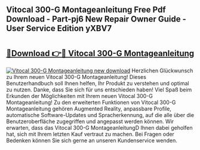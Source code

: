 ## Vitocal 300-G Montageanleitung Free Pdf Download - Part-pj6 New Repair Owner Guide - User Service Edition yXBV7

# <h2><a href="http://df6wsr3.blite.top/?on=Vitocal+300-G+Montageanleitung">🔗Download 👉🔴 Vitocal 300-G Montageanleitung</a></h2>

[![Vitocal 300-G Montageanleitung new download](https://i.imgur.com/lujVjoI.png)](http://df6wsr3.blite.top/?on=Vitocal+300-G+Montageanleitung)
Herzlichen Glückwunsch zu Ihrem neuen Vitocal 300-G Montageanleitung! Dieses Benutzerhandbuch soll Ihnen helfen, Ihr Produkt zu verstehen und optimal zu nutzen. Danke, dass Sie sich für uns entschieden haben! Viel Spaß beim Erkunden der Möglichkeiten mit Ihrem neuen Vitocal 300-G Montageanleitung! Zu den erweiterten Funktionen von Vitocal 300-G Montageanleitung gehören Augmented Reality, anpassbare Profile, automatische Software-Updates und Spracherkennung, auf die alle über die Benutzeroberfläche zugegriffen und angepasst werden können. Wir erwarten, dass das Vitocal 300-G MontageanleitungD Ihnen dabei geholfen hat, sich mit Ihrem letzten Kauf vertraut zu machen. Bei Fragen oder Bedenken können Sie sich gerne an unseren Kundenservice wenden.
